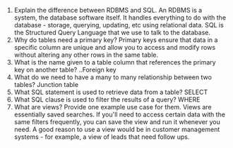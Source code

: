 1. Explain the difference between RDBMS and SQL.
   An RDBMS is a system, the database software itself. It handles everything to do with the database - storage, querying, updating, etc using relational data. SQL is the Structured Query Language that we use to talk to the database.
2. Why do tables need a primary key?
   Primary keys ensure that data in a specific column are unique and allow you to access and modify rows without altering any other rows in the same table.
3. What is the name given to a table column that references the primary key on another table?
   ..Foreign key
4. What do we need to have a many to many relationship between two tables?
   Junction table
5. What SQL statement is used to retrieve data from a table?
   SELECT
6. What SQL clause is used to filter the results of a query?
   WHERE
7. What are views? Provide one example use case for them.
   Views are essentially saved searches. If you'll need to access certain data with the same filters frequently, you can save the view and run it whenever you need. A good reason to use a view would be in customer management systems - for example, a view of leads that need follow ups.
